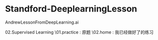 # Standford-DeeplearningLesson
AndrewLessonFromDeepLearning.ai


02.Supervised Learning
\01.practice  : 原题
\02.home      : 我已经做好了的练习

